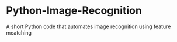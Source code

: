 # Python-Image-Recognition
A short Python code that automates image recognition using feature meatching

